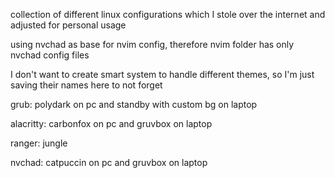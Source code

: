 collection of different linux configurations which I stole over the internet and adjusted for personal usage

using nvchad as base for nvim config, therefore nvim folder has only nvchad config files

I don't want to create smart system to handle different themes, so I'm just saving their names here to not forget 

grub: polydark on pc and standby with custom bg on laptop

alacritty: carbonfox on pc and gruvbox on laptop

ranger: jungle

nvchad: catpuccin on pc and gruvbox on laptop
